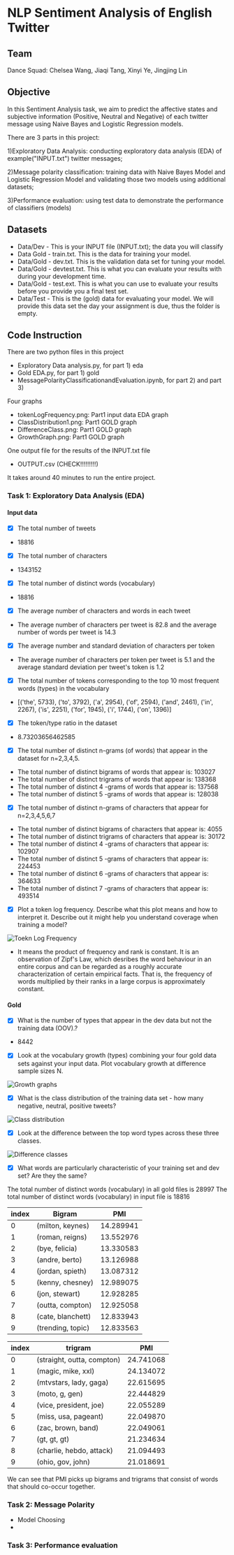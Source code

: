 # NLP Sentiment Analysis of English Twitter
## Team
Dance Squad: Chelsea Wang, Jiaqi Tang, Xinyi Ye, Jingjing Lin

## Objective
In this Sentiment Analysis task, we aim to predict the affective states and subjective information (Positive, Neutral and Negative) of each twitter message using Naive Bayes and Logistic Regression models. 


There are 3 parts in this project:

1)Exploratory Data Analysis: conducting exploratory data analysis (EDA) of example("INPUT.txt") twitter messages; 

2)Message polarity classification: training data with Naive Bayes Model and Logistic Regression Model and validating those two models using additional datasets;

3)Performance evaluation: using test data to demonstrate the performance of classifiers (models)


## Datasets

+ Data/Dev - This is your INPUT file (INPUT.txt); the data you will classify
+ Data Gold - train.txt. This is the data for training your model.
+ Data/Gold - dev.txt. This is the validation data set for tuning your model.
+ Data/Gold - devtest.txt. This is what you can evaluate your results with during your development time.
+ Data/Gold - test.ext.  This is what you can use to evaluate your results before you provide you a final test set.
+ Data/Test - This is the (gold) data for evaluating your model. We will provide this data set the day your assignment is due, thus the folder is empty.

## Code Instruction
There are two python files in this project

 - Exploratory Data analysis.py, for part 1) eda
 - Gold EDA.py, for part 1) gold
 - MessagePolarityClassificationandEvaluation.ipynb, for part 2) and part 3)
 
 Four graphs
 - tokenLogFrequency.png: Part1 input data EDA graph
 - ClassDistribution1.png: Part1 GOLD graph
 - DifferenceClass.png: Part1 GOLD graph
 - GrowthGraph.png: Part1 GOLD graph
 
 One output file for the results of the INPUT.txt file
 
 - OUTPUT.csv (CHECK!!!!!!!!!) 
 
 It takes around 40 minutes to run the entire project.

### Task 1: Exploratory Data Analysis (EDA)

#### Input data
- [x] The total number of tweets
- 18816
- [x] The total number of characters
- 1343152
- [x] The total number of distinct words (vocabulary)
- 18816
- [x] The average number of characters and words in each tweet
- The average number of characters per tweet is 82.8 and the average number of words per tweet is 14.3
- [x] The average number and standard deviation of characters per token
- The average number of characters per token per tweet is 5.1 and the average standard deviation per tweet's token is 1.2
- [x] The total number of tokens corresponding to the top 10 most frequent words (types) in the vocabulary
- [('the', 5733), ('to', 3792), ('a', 2954), ('of', 2594), ('and', 2461), ('in', 2267), ('is', 2251), ('for', 1945), ('i', 1744), ('on', 1396)]
- [x] The token/type ratio in the dataset
- 8.73203656462585
- [x] The total number of distinct n-grams (of words) that appear in the dataset for n=2,3,4,5.
- The total number of distinct bigrams of words that appear is:  103027
- The total number of distinct trigrams of words that appear is:  138368
- The total number of distinct 4 -grams of words that appear is:  137568
- The total number of distinct 5 -grams of words that appear is:  128038

- [x] The total number of distinct n-grams of characters that appear for n=2,3,4,5,6,7
- The total number of distinct bigrams of characters that appear is:  4055
- The total number of distinct trigrams of characters that appear is:  30172
- The total number of distinct 4 -grams of characters that appear is:  102907
- The total number of distinct 5 -grams of characters that appear is:  224453
- The total number of distinct 6 -grams of characters that appear is:  364633
- The total number of distinct 7 -grams of characters that appear is:  493514

- [x] Plot a token log frequency. Describe what this plot means and how to interpret it. Describe out it might help you understand coverage when training a model?

![Toekn Log Frequency](tokenLogFrequency.png)

- It means the product of frequency  and rank is constant. It is an observation of Zipf's Law, which desribes the word behaviour in an entire corpus and can be regarded as a roughly accurate characterization of certain empirical facts. That is, the frequency of words multiplied by their ranks in a large corpus is approximately constant.


#### Gold
- [x] What is the number of types that appear in the dev data but not the training data (OOV).?
- 8442

- [x] Look at the vocabulary growth (types) combining your four gold data sets against your input data. Plot vocabulary growth at difference sample sizes N.

![Growth graphs](GrowthGraph.png)

- [x] What is the class distribution of the training data set - how many negative, neutral, positive tweets?

![Class distribution](ClassDistribution1.png)

- [x] Look at the difference between the top word types across these three classes.

![Difference classes](DifferenceClass.png)

- [x] What words are particularly characteristic of your training set and dev set? Are they the same? 

The total number of distinct words (vocabulary) in all gold files is 28997
The total number of distinct words (vocabulary) in input file is 18816


index | Bigram | PMI
------ |------------ | -------------
0  | (milton, keynes)  | 14.289941
1  |  (roman, reigns)  | 13.552976
2  |  (bye, felicia)   | 13.330583
3  |  (andre, berto)   | 13.126988
4  | (jordan, spieth)  | 13.087312
5  | (kenny, chesney)  | 12.989075
6  |   (jon, stewart)  | 12.928285
7  | (outta, compton)  |12.925058
8  |(cate, blanchett)  | 12.833943
9  | (trending, topic) | 12.833563


index |   trigram    |   PMI
------ |------------ | -------------
0  |(straight, outta, compton)  |24.741068
1  |        (magic, mike, xxl)  |24.134072
2  |   (mtvstars, lady, gaga)  |22.615695
3  |           (moto, g, gen)  |22.444829
4  |   (vice, president, joe)  |22.055289
5  |     (miss, usa, pageant)  |22.049870
6  |        (zac, brown, band)  |22.049061
7  |              (gt, gt, gt)  |21.234634
8  |  (charlie, hebdo, attack)  |21.094493
9  |        (ohio, gov, john) | 21.018691


We can see that PMI picks up bigrams and trigrams that consist of words that should co-occur together.




### Task 2: Message Polarity 

- Model Choosing
- 


### Task 3: Performance evaluation


